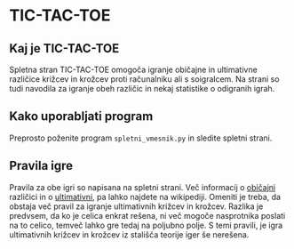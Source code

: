 # TIC-TAC-TOE

## Kaj je TIC-TAC-TOE
Spletna stran TIC-TAC-TOE omogoča igranje običajne in ultimativne različice križcev in krožcev proti računalniku ali s soigralcem.
Na strani so tudi navodila za igranje obeh različic in nekaj statistike o odigranih igrah.

## Kako uporabljati program  
Preprosto poženite program `spletni_vmesnik.py` in sledite spletni strani.

## Pravila igre
Pravila za obe igri so napisana na spletni strani. Več informacij o [običajni](https://en.wikipedia.org/wiki/Tic-tac-toe) različici in o [ultimativni](https://en.wikipedia.org/wiki/Ultimate_tic-tac-toe), pa lahko najdete na wikipediji.
Omeniti je treba, da obstaja več pravil za igranje ultimativnih križcev in krožcev. Razlika je predvsem, da ko je celica enkrat rešena,
ni več mogoče nasprotnika poslati na to celico, temveč lahko gre tedaj na poljubno polje. S temi pravili, je igra ultimativnih križcev in krožcev
iz stališča teorije iger še nerešena.
